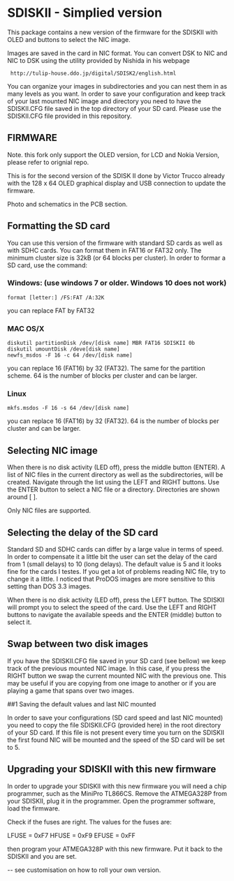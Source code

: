 # SDISKII - Simplied version

This package contains a new version of the firmware for the SDISKII with OLED and
buttons to select the NIC image.

Images are saved in the card in NIC format. You can convert DSK to NIC and NIC to DSK
using the utility provided by Nishida in his webpage

     http://tulip-house.ddo.jp/digital/SDISK2/english.html

You can organize your images in subdirectories and you can nest them in as many levels
as you want. In order to save your configuration and keep track of your last mounted
NIC image and directory you need to have the SDISKII.CFG file saved in the top directory
of your SD card. Please use the SDISKII.CFG file provided in this repository.

## FIRMWARE

Note. this fork only support the OLED version, for LCD and Nokia Version, please refer to orignial repo.

  This is for the second version of the SDISK II done by Victor Trucco already with the
  128 x 64 OLED graphical display and USB connection to update the firmware.

  Photo and schematics in the PCB section.

## Formatting the SD card

You can use this version of the firmware with standard SD cards as well as with SDHC
cards. You can format them in FAT16 or FAT32 only. The minimum cluster size is 32kB 
(or 64 blocks per cluster). In order to formar a SD card, use the command:

### Windows: (use windows 7 or older. Windows 10 does not work)

    format [letter:] /FS:FAT /A:32K

  you can replace FAT by FAT32

### MAC OS/X

    diskutil partitionDisk /dev/[disk name] MBR FAT16 SDISKII 0b
    diskutil umountDisk /deve[disk name]
    newfs_msdos -F 16 -c 64 /dev/[disk name]

  you can replace 16 (FAT16) by 32 (FAT32). The same for the partition scheme.
  64 is the number of blocks per cluster and can be larger.

### Linux

    mkfs.msdos -F 16 -s 64 /dev/[disk name]

  you can replace 16 (FAT16) by 32 (FAT32). 64 is the number of blocks per cluster
  and can be larger.

## Selecting NIC image

When there is no disk activity (LED off), press the middle button (ENTER). A list
of NIC files in the current directory as well as the subdirectories, will be created.
Navigate through the list using the LEFT and RIGHT buttons. Use the ENTER button to
select a NIC file or a directory. Directories are shown around [ ].

Only NIC files are supported.

## Selecting the delay of the SD card

Standard SD and SDHC cards can differ by a large value in terms of speed. In order
to compensate it a little bit the user can set the delay of the card from 1 (small delays)
to 10 (long delays). The default value is 5 and it looks fine for the cards I testes.
If you get a lot of problems reading NIC file, try to change it a little. I noticed
that ProDOS images are more sensitive to this setting than DOS 3.3 images.

When there is no disk activity (LED off), press the LEFT button. The SDISKII will
prompt you to select the speed of the card. Use the LEFT and RIGHT buttons to
navigate the available speeds and the ENTER (middle) button to select it.

## Swap between two disk images

If you have the SDISKII.CFG file saved in your SD card (see bellow) we keep track of the
previous mounted NIC image. In this case, if you press the RIGHT button we swap the current
mounted NIC with the previous one. This may be useful if you are copying from one image to
another or if you are playing a game that spans over two images.

##1 Saving the default values and last NIC mounted

In order to save your configurations (SD card speed and last NIC mounted) you need
to copy the file SDISKII.CFG (provided here) in the root directory of your SD card.
If this file is not present every time you turn on the SDISKII the first found NIC
will be mounted and the speed of the SD card will be set to 5.

## Upgrading your SDISKII with this new firmware

In order to upgrade your SDISKII with this new firmware you will need a chip programmer, such
as the MiniPro TL866CS. Remove the ATMEGA328P from your SDISKII, plug it in the programmer.
Open the programmer software, load the firmware.

Check if the fuses are right. The values for the fuses are:

   LFUSE = 0xF7
   HFUSE = 0xF9
   EFUSE = 0xFF

then program your ATMEGA328P with this new firmware. Put it back to the SDISKII and you are set.

-- see customisation on how to roll your own version. 